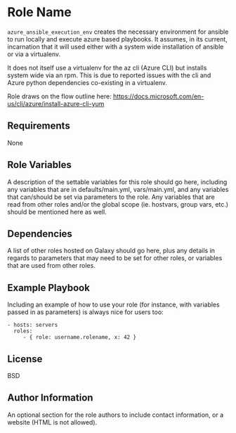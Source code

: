 Role Name
=========

`azure_ansible_execution_env` creates the necessary environment for ansible to run locally and execute azure based playbooks.
It assumes, in its current, incarnation that it will used either with a system wide installation of ansible or via a virtualenv.

It does not itself use a virtualenv for the az cli (Azure CLI) but installs system wide via an rpm.
This is due to reported issues with the cli and Azure python dependencies co-existing in a virtualenv.

Role draws on the flow outline here: https://docs.microsoft.com/en-us/cli/azure/install-azure-cli-yum


Requirements
------------

None

Role Variables
--------------

A description of the settable variables for this role should go here, including any variables that are in defaults/main.yml, vars/main.yml, and any variables that can/should be set via parameters to the role. Any variables that are read from other roles and/or the global scope (ie. hostvars, group vars, etc.) should be mentioned here as well.

Dependencies
------------

A list of other roles hosted on Galaxy should go here, plus any details in regards to parameters that may need to be set for other roles, or variables that are used from other roles.

Example Playbook
----------------

Including an example of how to use your role (for instance, with variables passed in as parameters) is always nice for users too:

    - hosts: servers
      roles:
         - { role: username.rolename, x: 42 }

License
-------

BSD

Author Information
------------------

An optional section for the role authors to include contact information, or a website (HTML is not allowed).
